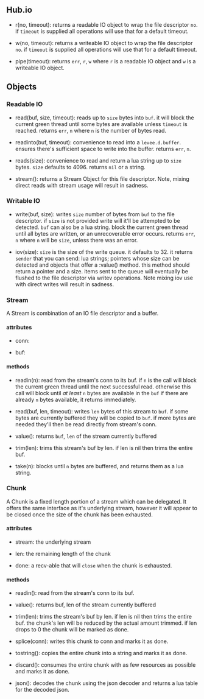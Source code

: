 ## Hub.io

* r(no, timeout):
  returns a readable IO object to wrap the file descriptor `no`. if `timeout`
  is supplied all operations will use that for a default timeout.

* w(no, timeout):
  returns a writeable IO object to wrap the file descriptor `no`. if `timeout`
  is supplied all operations will use that for a default timeout.

* pipe(timeout):
  returns `err`, `r`, `w` where `r` is a readable IO object and `w` is a
  writeable IO object.

## Objects

### Readable IO

* read(buf, size, timeout):
  reads up to `size` bytes into `buf`. it will block the current green thread
  until some bytes are available unless `timeout` is reached. returns `err`,
  `n` where `n` is the number of bytes read.

* readinto(buf, timeout):
  convenience to read into a `levee.d.buffer`. ensures there's sufficient space
  to write into the buffer. returns `err`, `n`.

* reads(size):
  convenience to read and return a lua string up to `size` bytes. `size`
  defaults to 4096. returns `nil` or a string.

* stream():
  returns a Stream Object for this file descriptor. Note, mixing direct reads
  with stream usage will result in sadness.

### Writable IO

* write(buf, size):
  writes `size` number of bytes from `buf` to the file descriptor. if `size` is
  not provided write will it'll be attempted to be detected. `buf` can also be
  a lua string.  block the current green thread until all bytes are written, or
  an unrecoverable error occurs. returns `err`, `n` where `n` will be `size`,
  unless there was an error.

* iov(size):
  `size` is the size of the write queue. it defaults to 32.  it returns
  `sender` that you can send: lua strings; pointers whose size can be detected
  and objects that offer a :value() method. this method should return a pointer
  and a size. items sent to the queue will eventually be flushed to the file
  descriptor via writev operations. Note mixing iov use with direct writes will
  result in sadness.


### Stream

A Stream is combination of an IO file descriptor and a buffer.

#### attributes

* conn:

* buf:

#### methods

* readin(n):
  read from the stream's conn to its buf. if `n` is the call will block the
  current green thread until the next successful read. otherwise this call will
  block until *at least* `n` bytes are available in the `buf` if there are
  already `n` bytes available, it returns immediately.

* read(buf, len, timeout):
  writes `len` bytes of this stream to `buf`. if some bytes are currently
  buffered they will be copied to `buf`. if more bytes are needed they'll then
  be read directly from stream's conn.

* value():
  returns `buf`, `len` of the stream currently buffered

* trim(len):
  trims this stream's buf by len. if len is nil then trims the entire buf.

* take(n):
  blocks until `n` bytes are buffered, and returns them as a lua string.


### Chunk

A Chunk is a fixed length portion of a stream which can be delegated. It offers
the same interface as it's underlying stream, however it will appear to be
closed once the size of the chunk has been exhausted.

#### attributes

* stream:
  the underlying stream

* len:
  the remaining length of the chunk

* done:
  a recv-able that will `close` when the chunk is exhausted.


#### methods

* readin():
  read from the stream's conn to its buf.

* value():
  returns buf, len of the stream currently buffered

* trim(len):
  trims the stream's buf by len. if len is nil then trims the entire buf. the
  chunk's len will be reduced by the actual amount trimmed. if len drops to 0
  the chunk will be marked as done.

* splice(conn):
  writes this chunk to conn and marks it as done.

* tostring():
  copies the entire chunk into a string and marks it as done.

* discard():
  consumes the entire chunk with as few resources as possible and marks it as
  done.

* json():
  decodes the chunk using the json decoder and returns a lua table for the
  decoded json.
